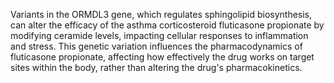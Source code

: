 Variants in the ORMDL3 gene, which regulates sphingolipid biosynthesis, can alter the efficacy of the asthma corticosteroid fluticasone propionate by modifying ceramide levels, impacting cellular responses to inflammation and stress. This genetic variation influences the pharmacodynamics of fluticasone propionate, affecting how effectively the drug works on target sites within the body, rather than altering the drug's pharmacokinetics.
